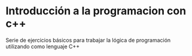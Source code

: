 # Introducción a la programacion con c++
Serie de ejercicios básicos para trabajar la lógica de programación utilizando como lenguaje C++
